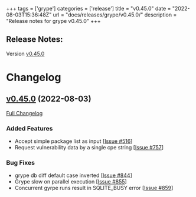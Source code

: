 +++
tags = ['grype']
categories = ['release']
title = "v0.45.0"
date = "2022-08-03T15:36:48Z"
url = "docs/releases/grype/v0.45.0/"
description = "Release notes for grype v0.45.0"
+++

## Release Notes:
Version [v0.45.0](https://github.com/anchore/grype/releases/tag/v0.45.0)

# Changelog

## [v0.45.0](https://github.com/anchore/grype/tree/v0.45.0) (2022-08-03)

[Full Changelog](https://github.com/anchore/grype/compare/v0.44.0...v0.45.0)

### Added Features

- Accept simple package list as input [[Issue #516](https://github.com/anchore/grype/issues/516)]
- Request vulnerability data by a single cpe string [[Issue #757](https://github.com/anchore/grype/issues/757)]

### Bug Fixes

- grype db diff default case inverted [[Issue #844](https://github.com/anchore/grype/issues/844)]
- Grype slow on parallel execution [[Issue #855](https://github.com/anchore/grype/issues/855)]
- Concurrent gyrpe runs result in SQLITE_BUSY error [[Issue #859](https://github.com/anchore/grype/issues/859)]
